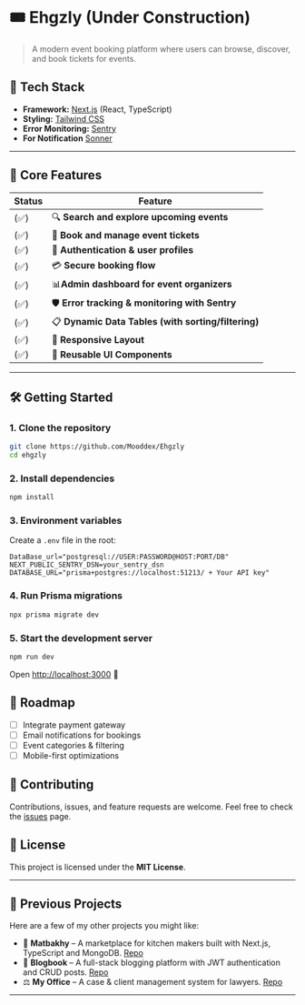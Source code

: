 # 🎟️ Ehgzly (Under Construction)

> A modern event booking platform where users can browse, discover, and book tickets for events.

## 🚀 Tech Stack

* **Framework:** [Next.js](https://nextjs.org/) (React, TypeScript)
* **Styling:** [Tailwind CSS](https://tailwindcss.com/)
* **Error Monitoring:** [Sentry](https://sentry.io/)
* **For Notification** [Sonner](https://sonner.io/)

---

## 🧩 Core Features

| Status | Feature                                               
| --- | ---
(✅) |🔍 **Search and explore upcoming events**                 
(✅)|🎫 **Book and manage event tickets**                       
(✅)|👤 **Authentication & user profiles**
(✅)|💳 **Secure booking flow**
(✅)|📊**Admin dashboard for event organizers**
(✅)|🛡️ **Error tracking & monitoring with Sentry**
(✅)|📋 **Dynamic Data Tables (with sorting/filtering)**
(✅)|📱 **Responsive Layout**
(✅)|🎨 **Reusable UI Components** 

---

## 🛠️ Getting Started

### 1. Clone the repository

```bash
git clone https://github.com/Mooddex/Ehgzly
cd ehgzly
```

### 2. Install dependencies

```bash
npm install
```

### 3. Environment variables

Create a `.env` file in the root:

```env
DataBase_url="postgresql://USER:PASSWORD@HOST:PORT/DB"
NEXT_PUBLIC_SENTRY_DSN=your_sentry_dsn
DATABASE_URL="prisma+postgres://localhost:51213/ + Your API key"
```

### 4. Run Prisma migrations

```bash
npx prisma migrate dev
```

### 5. Start the development server

```bash
npm run dev
```

Open [http://localhost:3000](http://localhost:3000) 🚀

## 📌 Roadmap

* [ ] Integrate payment gateway
* [ ] Email notifications for bookings
* [ ] Event categories & filtering
* [ ] Mobile-first optimizations

## 🤝 Contributing

Contributions, issues, and feature requests are welcome.
Feel free to check the [issues](../../issues) page.

## 📜 License

This project is licensed under the **MIT License**.

---

## 📂 Previous Projects

Here are a few of my other projects you might like:

* 🥘 **Matbakhy** – A marketplace for kitchen makers built with Next.js, TypeScript and MongoDB. [Repo](https://github.com/Mooddex/matbakhy)
* 📝 **Blogbook** – A full-stack blogging platform with JWT authentication and CRUD posts. [Repo](https://github.com/Mooddex/Blogbook)
* ⚖️ **My Office** – A case & client management system for lawyers. [Repo](https://github.com/Mooddex/My-Office)

---
